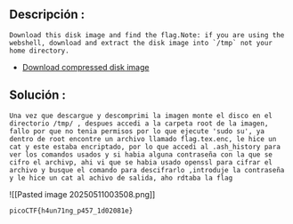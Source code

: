 
## Descripción :
	
	Download this disk image and find the flag.Note: if you are using the webshell, download and extract the disk image into `/tmp` not your home directory.
- [Download compressed disk image](https://artifacts.picoctf.net/c/214/disk.flag.img.gz)
## Solución :
	Una vez que descargue y descomprimi la imagen monte el disco en el directorio /tmp/ , despues accedi a la carpeta root de la imagen, fallo por que no tenia permisos por lo que ejecute 'sudo su', ya dentro de root encontre un archivo llamado flag.tex.enc, le hice un cat y este estaba encriptado, por lo que accedi al .ash_history para ver los comandos usados y si habia alguna contraseña con la que se cifro el archivp, ahi vi que se habia usado openssl para cifrar el archivo y busque el comando para descifrarlo ,introduje la contraseña y le hice un cat al achivo de salida, aho rdtaba la flag



![[Pasted image 20250511003508.png]]


	picoCTF{h4un71ng_p457_1d02081e}                                                                             


